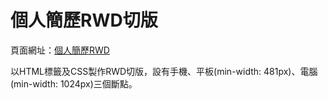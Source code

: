 # 個人簡歷RWD切版

頁面網址：[個人簡歷RWD](https://selina-abao.github.io/RWD/)

以HTML標籤及CSS製作RWD切版，設有手機、平板(min-width: 481px)、電腦(min-width: 1024px)三個斷點。
